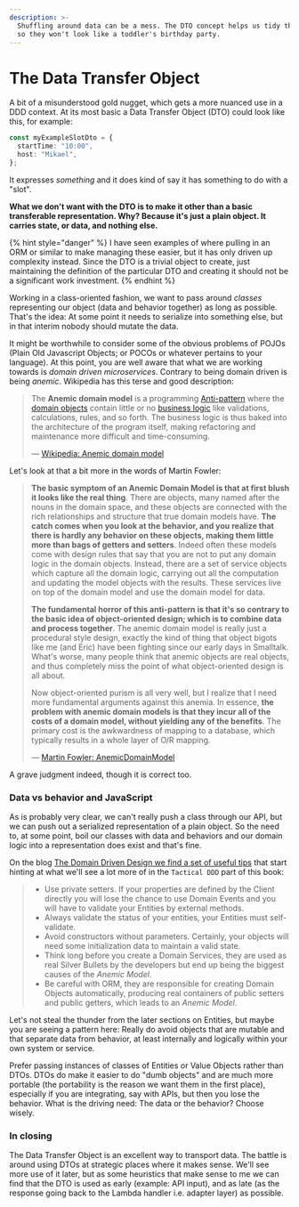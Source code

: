 ```yaml
---
description: >-
  Shuffling around data can be a mess. The DTO concept helps us tidy things up
  so they won't look like a toddler's birthday party.
---
```


# The Data Transfer Object

A bit of a misunderstood gold nugget, which gets a more nuanced use in a DDD context. At its most basic a Data Transfer Object (DTO) could look like this, for example:

```typescript
const myExampleSlotDto = {
  startTime: "10:00",
  host: "Mikael",
};
```

It expresses _something_ and it does kind of say it has something to do with a "slot".

**What we don't want with the DTO is to make it other than a basic transferable representation. Why? Because it's just a plain object. It carries state, or data, and nothing else.**

{% hint style="danger" %}
I have seen examples of where pulling in an ORM or similar to make managing these easier, but it has only driven up complexity instead. Since the DTO is a trivial object to create, just maintaining the definition of the particular DTO and creating it should not be a significant work investment.
{% endhint %}

Working in a class-oriented fashion, we want to pass around _classes_ representing our object (data and behavior together) as long as possible. That's the idea: At some point it needs to serialize into something else, but in that interim nobody should mutate the data.

It might be worthwhile to consider some of the obvious problems of POJOs (Plain Old Javascript Objects; or POCOs or whatever pertains to your language). At this point, you are well aware that what we are working towards is _domain driven microservices_. Contrary to being domain driven is being _anemic_. Wikipedia has this terse and good description:

> The **Anemic domain model** is a programming [Anti-pattern](https://en.wikipedia.org/wiki/Anti-pattern) where the [domain objects](https://en.wikipedia.org/wiki/Domain_objects) contain little or no [business logic](https://en.wikipedia.org/wiki/Business_logic) like validations, calculations, rules, and so forth. The business logic is thus baked into the architecture of the program itself, making refactoring and maintenance more difficult and time-consuming.
>
> — [Wikipedia: Anemic domain model](https://en.wikipedia.org/wiki/Anemic_domain_model)

Let's look at that a bit more in the words of Martin Fowler:

> **The basic symptom of an Anemic Domain Model is that at first blush it looks like the real thing**. There are objects, many named after the nouns in the domain space, and these objects are connected with the rich relationships and structure that true domain models have. **The catch comes when you look at the behavior, and you realize that there is hardly any behavior on these objects, making them little more than bags of getters and setters**. Indeed often these models come with design rules that say that you are not to put any domain logic in the domain objects. Instead, there are a set of service objects which capture all the domain logic, carrying out all the computation and updating the model objects with the results. These services live on top of the domain model and use the domain model for data.
>
> **The fundamental horror of this anti-pattern is that it's so contrary to the basic idea of object-oriented design; which is to combine data and process together**. The anemic domain model is really just a procedural style design, exactly the kind of thing that object bigots like me (and Eric) have been fighting since our early days in Smalltalk. What's worse, many people think that anemic objects are real objects, and thus completely miss the point of what object-oriented design is all about.
>
> Now object-oriented purism is all very well, but I realize that I need more fundamental arguments against this anemia. In essence, **the problem with anemic domain models is that they incur all of the costs of a domain model, without yielding any of the benefits**. The primary cost is the awkwardness of mapping to a database, which typically results in a whole layer of O/R mapping.
>
> — [Martin Fowler: AnemicDomainModel](https://martinfowler.com/bliki/AnemicDomainModel.html)

A grave judgment indeed, though it is correct too.

### Data vs behavior and JavaScript

As is probably very clear, we can't really push a class through our API, but we can push out a serialized representation of a plain object. So the need to, at some point, boil our classes with data and behaviors and our domain logic into a representation does exist and that's fine.

On the blog [The Domain Driven Design we find a set of useful tips](https://thedomaindrivendesign.io/anemic-model/) that start hinting at what we'll see a lot more of in the `Tactical DDD` part of this book:

> - Use private setters. If your properties are defined by the Client directly you will lose the chance to use Domain Events and you will have to validate your Entities by external methods.
> - Always validate the status of your entities, your Entities must self-validate.
> - Avoid constructors without parameters. Certainly, your objects will need some initialization data to maintain a valid state.
> - Think long before you create a Domain Services, they are used as real Silver Bullets by the developers but end up being the biggest causes of the _Anemic Model_.
> - Be careful with ORM, they are responsible for creating Domain Objects automatically, producing real containers of public setters and public getters, which leads to an _Anemic Model_.

Let's not steal the thunder from the later sections on Entities, but maybe you are seeing a pattern here: Really do avoid objects that are mutable and that separate data from behavior, at least internally and logically within your own system or service.

Prefer passing instances of classes of Entities or Value Objects rather than DTOs. DTOs do make it easier to do "dumb objects" and are much more portable (the portability is the reason we want them in the first place), especially if you are integrating, say with APIs, but then you lose the behavior. What is the driving need: The data or the behavior? Choose wisely.

### In closing

The Data Transfer Object is an excellent way to transport data. The battle is around using DTOs at strategic places where it makes sense. We'll see more use of it later, but as some heuristics that make sense to me we can find that the DTO is used as early (example: API input), and as late (as the response going back to the Lambda handler i.e. adapter layer) as possible.
